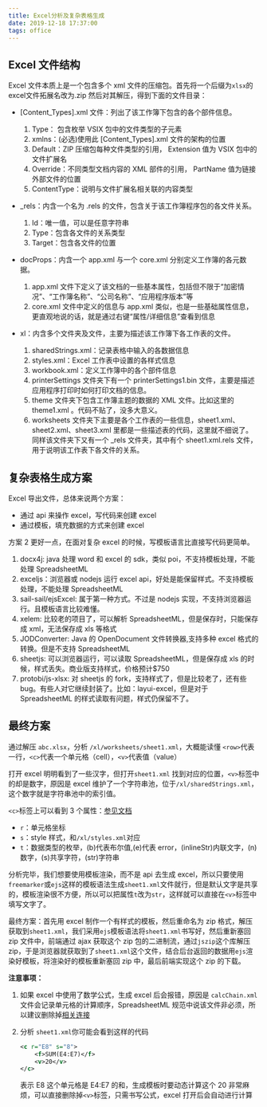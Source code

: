 ```yaml
---
title: Excel分析及复杂表格生成
date: 2019-12-18 17:37:00
tags: office
---
```


## Excel 文件结构

Excel 文件本质上是一个包含多个 xml 文件的压缩包。首先将一个后缀为`xlsx`的excel文件拓展名改为.zip 然后对其解压，得到下面的文件目录：

- [Content_Types].xml 文件：列出了该工作簿下包含的各个部件信息。

  1. Type： 包含枚举 VSIX 包中的文件类型的子元素
  2. xmlns：(必选)使用此 [Content_Types].xml 文件的架构的位置
  3. Default：ZIP 压缩包每种文件类型的引用， Extension 值为 VSIX 包中的文件扩展名
  4. Override：不同类型文档内容的 XML 部件的引用， PartName 值为链接外部文件的位置
  5. ContentType：说明与文件扩展名相关联的内容类型

- \_rels：内含一个名为 .rels 的文件，包含关于该工作簿程序包的各文件关系。

  1. Id：唯一值，可以是任意字符串
  2. Type：包含各文件的关系类型
  3. Target：包含各文件的位置

- docProps：内含一个 app.xml 与一个 core.xml 分别定义工作簿的各元数据。

  1. app.xml 文件下定义了该文档的一些基本属性，包括但不限于“加密情况”、“工作簿名称”、“公司名称”、“应用程序版本”等
  2. core.xml 文件中定义的信息与 app.xml 类似，也是一些基础属性信息，更直观地说的话，就是通过右键“属性/详细信息”查看到信息

- xl：内含多个文件夹及文件，主要为描述该工作簿下各工作表的文件。

  1. sharedStrings.xml：记录表格中输入的各数据信息
  2. styles.xml：Excel 工作表中设置的各样式信息
  3. workbook.xml：定义工作簿中的各个部件信息
  4. printerSettings 文件夹下有一个 printerSettings1.bin 文件，主要是描述应用程序打印时如何打印文档的信息。
  5. theme 文件夹下包含工作簿主题的数据的 XML 文件。比如这里的 theme1.xml 。代码不贴了，没多大意义。
  6. worksheets 文件夹下主要是各个工作表的一些信息，sheet1.xml、sheet2.xml、sheet3.xml 里都是一些描述表的代码，这里就不细说了。同样该文件夹下又有一个 \_rels 文件夹，其中有个 sheet1.xml.rels 文件，用于说明该工作表下各文件的关系。

## 复杂表格生成方案

Excel 导出文件，总体来说两个方案：

- 通过 api 来操作 excel，写代码来创建 excel
- 通过模板，填充数据的方式来创建 excel

方案 2 更好一点，在面对复杂 excel 的时候，写模板语言比直接写代码更简单。

1. docx4j: java 处理 word 和 excel 的 sdk，类似 poi，不支持模板处理，不能处理 SpreadsheetML
2. exceljs：浏览器或 nodejs 运行 excel api，好处是能保留样式。不支持模板处理，不能处理 SpreadsheetML
3. sail-sail/ejsExcel: 属于第一种方式。不过是 nodejs 实现，不支持浏览器运行。且模板语言比较难懂。
4. xelem: 比较老的项目了，可以解析 SpreadsheetML，但是保存时，只能保存成 xml，无法保存成 xls 等格式
5. JODConverter: Java 的 OpenDocument 文件转换器,支持多种 excel 格式的转换。但是不支持 SpreadsheetML
6. sheetjs: 可以浏览器运行，可以读取 SpreadsheetML，但是保存成 xls 的时候，样式丢失。商业版支持样式，价格预计\$750
7. protobi/js-xlsx: 对 sheetjs 的 fork，支持样式了，但是比较老了，还有些 bug。有些人对它继续封装了。比如：layui-excel，但是对于 SpreadsheetML 的样式读取有问题，样式仍保留不了。

## 最终方案

通过解压 `abc.xlsx`，分析 `/xl/worksheets/sheet1.xml`，大概能读懂 `<row>`代表一行，`<c>`代表一个单元格（cell），`<v>`代表值（value）

打开 excel 明明看到了一些汉字，但打开`sheet1.xml` 找到对应的位置，`<v>`标签中的却是数字，原因是 excel 维护了一个字符串池，位于`/xl/sharedStrings.xml`，这个数字就是字符串池中的索引值。

`<c>`标签上可以看到 3 个属性：[参见文档](https://docs.microsoft.com/en-us/dotnet/api/documentformat.openxml.spreadsheet.cellvalues?view=openxml-2.8.1)

- `r`：单元格坐标
- `s`：style 样式，和`/xl/styles.xml`对应
- `t`：数据类型的枚举，(b)代表布尔值,(e)代表 error，(inlineStr)内联文字，(n)数字，(s)共享字符，(str)字符串

分析完毕，我们想要使用模板渲染，而不是 api 去生成 excel，所以只要使用`freemarker`或`ejs`这样的模板语法生成`sheet1.xml`文件就行，但是默认文字是共享的，模板渲染很不方便，所以可以把属性`t`改为`str`，这样就可以直接在`<v>`标签中填写文字了。

最终方案：首先用 excel 制作一个有样式的模板，然后重命名为 zip 格式，解压获取到`sheet1.xml`，我们采用`ejs`模板语法将`sheet1.xml`书写好，然后重新塞回 zip 文件中，前端通过 ajax 获取这个 zip 包的二进制流，通过`jszip`这个库解压 zip，于是浏览器就获取到了`sheet1.xml`这个文件，结合后台返回的数据用`ejs`渲染好模板，将渲染好的模板重新塞回 zip 中，最后前端实现这个 zip 的下载。

**注意事项：**

1. 如果 excel 中使用了数学公式，生成 excel 后会报错，原因是 `calcChain.xml` 文件会记录单元格的计算顺序，SpreadsheetML 规范中说该文件非必须，所以建议删除掉[相关连接](https://docs.microsoft.com/zh-cn/office/open-xml/working-with-the-calculation-chain)
2. 分析 `sheet1.xml`你可能会看到这样的代码

   ```xml
   <c r="E8" s="8">
       <f>SUM(E4:E7)</f>
       <v>20</v>
   </c>
   ```

   表示 E8 这个单元格是 E4:E7 的和，生成模板时要动态计算这个 20 非常麻烦，可以直接删除掉`<v>`标签，只需书写公式，excel 打开后会自动进行计算
